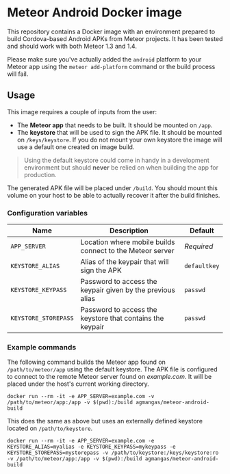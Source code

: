 # Meteor Android Docker image

This repository contains a Docker image with an environment prepared to build Cordova-based Android APKs from Meteor projects. It has been tested and should work with both Meteor 1.3 and 1.4. 

Please make sure you've actually added the `android` platform to your Meteor app using the `meteor add-platform` command or the build process will fail.

## Usage

This image requires a couple of inputs from the user:

* The **Meteor app** that needs to be built. It should be mounted on `/app`.
* The **keystore** that will be used to sign the APK file. It should be mounted on `/keys/keystore`. If you do not mount your own keystore the image will use a default one created on image build.

> Using the default keystore could come in handy in a development environment but should **never** be relied on when building the app for production.

The generated APK file will be placed under `/build`. You should mount this volume on your host to be able to actually recover it after the build finishes.

### Configuration variables

Name | Description | Default
--- | --- | ---
`APP_SERVER` | Location where mobile builds connect to the Meteor server | *Required*
`KEYSTORE_ALIAS` | Alias of the keypair that will sign the APK | `defaultkey`
`KEYSTORE_KEYPASS` | Password to access the keypair given by the previous alias | `passwd`
`KEYSTORE_STOREPASS` | Password to access the keystore that contains the keypair | `passwd`

### Example commands

The following command builds the Meteor app found on `/path/to/meteor/app` using the default keystore. The APK file is configured to connect to the remote Meteor server found on *example.com*. It will be placed under the host's current working directory.

```
docker run --rm -it -e APP_SERVER=example.com -v /path/to/meteor/app:/app -v $(pwd):/build agmangas/meteor-android-build
```

This does the same as above but uses an externally defined keystore located on `/path/to/keystore`.

```
docker run --rm -it -e APP_SERVER=example.com -e KEYSTORE_ALIAS=myalias -e KEYSTORE_KEYPASS=mykeypass -e KEYSTORE_STOREPASS=mystorepass -v /path/to/keystore:/keys/keystore:ro -v /path/to/meteor/app:/app -v $(pwd):/build agmangas/meteor-android-build
```
